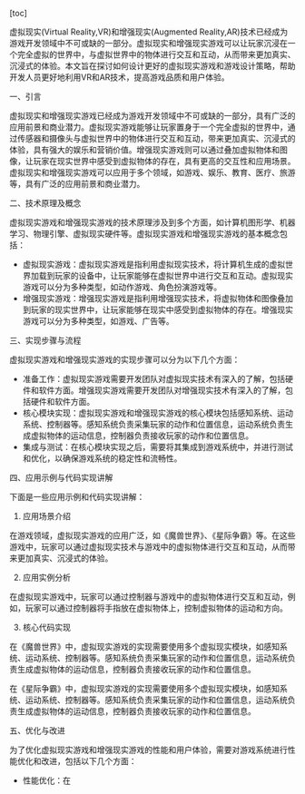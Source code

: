 
[toc]                    
                
                
虚拟现实(Virtual Reality,VR)和增强现实(Augmented Reality,AR)技术已经成为游戏开发领域中不可或缺的一部分。虚拟现实和增强现实游戏可以让玩家沉浸在一个完全虚拟的世界中，与虚拟世界中的物体进行交互和互动，从而带来更加真实、沉浸式的体验。本文旨在探讨如何设计更好的虚拟现实游戏和游戏设计策略，帮助开发人员更好地利用VR和AR技术，提高游戏品质和用户体验。

一、引言

虚拟现实和增强现实游戏已经成为游戏开发领域中不可或缺的一部分，具有广泛的应用前景和商业潜力。虚拟现实游戏能够让玩家置身于一个完全虚拟的世界中，通过传感器和摄像头与虚拟世界中的物体进行交互和互动，带来更加真实、沉浸式的体验，具有强大的娱乐和营销价值。增强现实游戏则可以通过叠加虚拟物体和图像，让玩家在现实世界中感受到虚拟物体的存在，具有更高的交互性和应用场景。虚拟现实和增强现实游戏可以应用于多个领域，如游戏、娱乐、教育、医疗、旅游等，具有广泛的应用前景和商业潜力。

二、技术原理及概念

虚拟现实游戏和增强现实游戏的技术原理涉及到多个方面，如计算机图形学、机器学习、物理引擎、虚拟现实硬件等。虚拟现实游戏和增强现实游戏的基本概念包括：

- 虚拟现实游戏：虚拟现实游戏是指利用虚拟现实技术，将计算机生成的虚拟世界加载到玩家的设备中，让玩家能够在虚拟世界中进行交互和互动。虚拟现实游戏可以分为多种类型，如动作游戏、角色扮演游戏等。
- 增强现实游戏：增强现实游戏是指利用增强现实技术，将虚拟物体和图像叠加到玩家的现实世界中，让玩家能够在现实中感受到虚拟物体的存在。增强现实游戏可以分为多种类型，如游戏、广告等。

三、实现步骤与流程

虚拟现实游戏和增强现实游戏的实现步骤可以分为以下几个方面：

- 准备工作：虚拟现实游戏需要开发团队对虚拟现实技术有深入的了解，包括硬件和软件方面。增强现实游戏需要开发团队对增强现实技术有深入的了解，包括硬件和软件方面。
- 核心模块实现：虚拟现实游戏和增强现实游戏的核心模块包括感知系统、运动系统、控制器等。感知系统负责采集玩家的动作和位置信息，运动系统负责生成虚拟物体的运动信息，控制器负责接收玩家的动作和位置信息。
- 集成与测试：在核心模块实现之后，需要将其集成到游戏系统中，并进行测试和优化，以确保游戏系统的稳定性和流畅性。

四、应用示例与代码实现讲解

下面是一些应用示例和代码实现讲解：

1. 应用场景介绍

在游戏领域，虚拟现实游戏的应用广泛，如《魔兽世界》、《星际争霸》等。在这些游戏中，玩家可以通过虚拟现实技术与游戏中的虚拟物体进行交互和互动，从而带来更加真实、沉浸式的体验。

2. 应用实例分析

在虚拟现实游戏中，玩家可以通过控制器与游戏中的虚拟物体进行交互和互动，例如，玩家可以通过控制器将手指放在虚拟物体上，控制虚拟物体的运动和方向。

3. 核心代码实现

在《魔兽世界》中，虚拟现实游戏的实现需要使用多个虚拟现实模块，如感知系统、运动系统、控制器等。感知系统负责采集玩家的动作和位置信息，运动系统负责生成虚拟物体的运动信息，控制器负责接收玩家的动作和位置信息。

在《星际争霸》中，虚拟现实游戏的实现需要使用多个虚拟现实模块，如感知系统、运动系统、控制器等。感知系统负责采集玩家的动作和位置信息，运动系统负责生成虚拟物体的运动信息，控制器负责接收玩家的动作和位置信息。

五、优化与改进

为了优化虚拟现实游戏和增强现实游戏的性能和用户体验，需要对游戏系统进行性能优化和改进，包括以下几个方面：

- 性能优化：在

